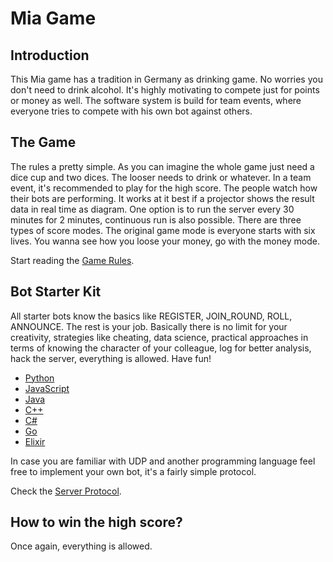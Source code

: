 # Mia Game

## Introduction

This Mia game has a tradition in Germany as drinking game. No worries you don't need to drink alcohol. It's highly motivating to compete just for points or money as well. 
The software system is build for team events, where everyone tries to compete with his own bot against others.

## The Game

The rules a pretty simple. As you can imagine the whole game just need a dice cup and two dices. The looser needs to drink or whatever. In a team event, it's recommended to play for the high score. The people watch how their bots are performing. It works at it best if a projector shows the result data in real time as diagram. One option is to run the server every 30 minutes for 2 minutes, continuous run is also possible.
There are three types of score modes. The original game mode is everyone starts with six lives. You wanna see how you loose your money, go with the money mode.
 
Start reading the [Game Rules](GameRules.md).

## Bot Starter Kit

All starter bots know the basics like REGISTER, JOIN_ROUND, ROLL, ANNOUNCE. The rest is your job. Basically there is no limit for your creativity, strategies like cheating, data science, practical approaches in terms of knowing the character of your colleague, log for better analysis, hack the server, everything is allowed. Have fun!

- [Python](Clients/python-simple-bot/)
- [JavaScript](Clients/javascript-simple-bot/)
- [Java](Clients/java-simple-bot/)
- [C++](Clients/cplusplus-simple-bot/)
- [C#](Clients/csharp-simple-bot/)
- [Go](Clients/go-simple-bot/)
- [Elixir](Clients/elixir-simple-bot/)
 
In case you are familiar with UDP and another programming language feel free to implement your own bot, it's a fairly simple protocol. 

Check the [Server Protocol](ServerProtocol.md).

## How to win the high score?

Once again, everything is allowed. 